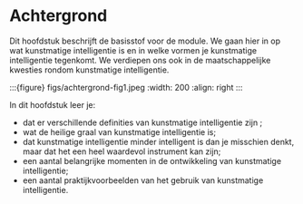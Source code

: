 # Achtergrond

Dit hoofdstuk beschrijft de basisstof voor de module. We gaan hier in op wat kunstmatige intelligentie is en in welke vormen je kunstmatige intelligentie tegenkomt. We verdiepen ons ook in de maatschappelijke kwesties rondom kunstmatige intelligentie.

:::{figure} figs/achtergrond-fig1.jpeg
:width: 200
:align: right
:::

In dit hoofdstuk leer je:

- dat er verschillende definities van kunstmatige intelligentie zijn ;
- wat de heilige graal van kunstmatige intelligentie is;
- dat kunstmatige intelligentie minder intelligent is dan je misschien denkt, maar dat het een heel waardevol instrument kan zijn;
- een aantal belangrijke momenten in de ontwikkeling van kunstmatige intelligentie;
- een aantal praktijkvoorbeelden van het gebruik van kunstmatige intelligentie.
